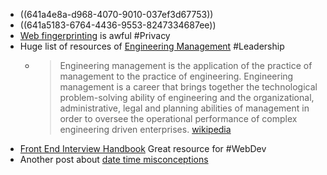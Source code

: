 - ((641a4e8a-d968-4070-9010-037ef3d67753))
- ((641a5183-6764-4436-9553-8247334687ee))
- [Web fingerprinting](https://www.bitestring.com/posts/2023-03-19-web-fingerprinting-is-worse-than-I-thought.html) is awful #Privacy
- Huge list of resources of [Engineering Management](https://github.com/charlax/engineering-management) #Leadership
	- > Engineering management is the application of the practice of management to the practice of engineering. Engineering management is a career that brings together the technological problem-solving ability of engineering and the organizational, administrative, legal and planning abilities of management in order to oversee the operational performance of complex engineering driven enterprises. [wikipedia](https://en.wikipedia.org/wiki/Engineering_management)
- [Front End Interview Handbook](https://www.frontendinterviewhandbook.com/) Great resource for #WebDev
- Another post about [date time misconceptions](https://www.meziantou.net/misconceptions-about-date-and-time.htm)